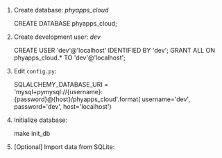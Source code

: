 1. Create database: *phyapps_cloud*

    CREATE DATABASE phyapps_cloud;

2. Create development user: *dev*

    CREATE USER 'dev'@'localhost' IDENTIFIED BY 'dev';
    GRANT ALL ON phyapps_cloud.* TO 'dev'@'localhost';

3. Edit `config.py`:

    SQLALCHEMY_DATABASE_URI = \
        'mysql+pymysql://{username}:{password}@{host}/phyapps_cloud'.format(
                username='dev',
                password='dev',
                host='localhost')

4. Initialize database:
    
    make init_db

5. [Optional] Import data from SQLite:
    
